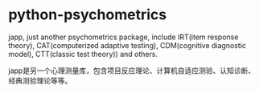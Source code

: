 # python-psychometrics
japp, just another psychometrics package, include IRT(item response theory), CAT(computerized adaptive testing), CDM(cognitive diagnostic model), CTT(classic test theory)) and others. 

japp是另一个心理测量库，包含项目反应理论、计算机自适应测验、认知诊断、经典测验理论等等。
